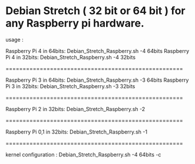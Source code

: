 # Debian Stretch ( 32 bit or 64 bit ) for any Raspberry pi hardware. 

usage : 

Raspberry Pi 4 in 64bits: Debian_Stretch_Raspberry.sh -4 64bits
Raspberry Pi 4 in 32bits: Debian_Stretch_Raspberry.sh -4 32bits

====================================================

Raspberry Pi 3 in 64bits: Debian_Stretch_Raspberry.sh -3 64bits
Raspberry Pi 3 in 32bits: Debian_Stretch_Raspberry.sh -3 32bits

====================================================

Raspberry Pi 2 in 32bits: Debian_Stretch_Raspberry.sh -2

====================================================

Raspberry Pi 0,1 in 32bits: Debian_Stretch_Raspberry.sh -1

====================================================

kernel configuration : Debian_Stretch_Raspberry.sh -4 64bits -c

